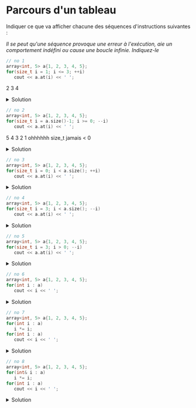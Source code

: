# Parcours d'un tableau

Indiquer ce que va afficher chacune des séquences d'instructions suivantes :

_Il se peut qu'une séquence provoque une erreur à l'exécution, aie un comportement indéfini ou cause une boucle infinie. Indiquez-le_ 

~~~cpp
// no 1
array<int, 5> a{1, 2, 3, 4, 5};
for(size_t i = 1; i <= 3; ++i)
   cout << a.at(i) << ' ';
~~~
2 3 4
<details>
<summary>Solution</summary>

~~~
2 3 4
~~~
</details>

~~~cpp
// no 2
array<int, 5> a{1, 2, 3, 4, 5};
for(size_t i = a.size()-1; i >= 0; --i)
   cout << a.at(i) << ' ';
~~~
5 4 3 2 1 ohhhhhh size_t jamais < 0

<details>
<summary>Solution</summary>

Erreur à l'exécution quand i vaut `size_t(-1) == std::numeric_limits<size_t>::max()`. Par exemple, 

~~~
5 4 3 2 1 libc++abi: terminating due to uncaught exception of type std::out_of_range: array::at
~~~
</details>

~~~cpp
// no 3
array<int, 5> a{1, 2, 3, 4, 5};
for(size_t i = 0; i < a.size(); ++i)
   cout << a.at(i) << ' ';
~~~
<details>
<summary>Solution</summary>

~~~
1 2 3 4 5 
~~~
</details>

~~~cpp
// no 4
array<int, 5> a{1, 2, 3, 4, 5};
for(size_t i = 3; i < a.size(); --i)
   cout << a.at(i) << ' ';
~~~



<details>
<summary>Solution</summary>

~~~
4 3 2 1  
~~~
</details>

~~~cpp
// no 5
array<int, 5> a{1, 2, 3, 4, 5};
for(size_t i = 3; i > 0; --i)
   cout << a.at(i) << ' ';
~~~
<details>
<summary>Solution</summary>

~~~
4 3 2 
~~~
</details>

~~~cpp
// no 6
array<int, 5> a{1, 2, 3, 4, 5};
for(int i : a)
   cout << i << ' ';
~~~
<details>
<summary>Solution</summary>
   
~~~
1 2 3 4 5
~~~
</details>

~~~cpp
// no 7
array<int, 5> a{1, 2, 3, 4, 5};
for(int i : a)
   i *= i;
for(int i : a)
   cout << i << ' '; 
~~~
<details>
<summary>Solution</summary>
   
~~~
1 2 3 4 5 
~~~
</details>

~~~cpp
// no 8
array<int, 5> a{1, 2, 3, 4, 5};
for(int& i : a)
   i *= i;
for(int i : a)
   cout << i << ' '; 
~~~
<details>
<summary>Solution</summary>
   
~~~
1 4 9 16 25 
~~~
</details>
